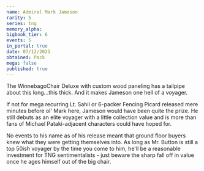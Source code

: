 ```yaml
---
name: Admiral Mark Jameson
rarity: 5
series: tng
memory_alpha:
bigbook_tier: 6
events: 5
in_portal: true
date: 07/12/2021
obtained: Pack
mega: false
published: true
---
```


The WinnebagoChair Deluxe with custom wood paneling has a tailpipe about this long...this thick. And it makes Jameson one hell of a voyager.

If not for mega recurring Lt. Sahil or 6-packer Fencing Picard released mere minutes before ol' Mark here, Jameson would have been quite the prize. He still debuts as an elite voyager with a little collection value and is more than fans of Michael Pataki-adjacent characters could have hoped for.

No events to his name as of his release meant that ground floor buyers knew what they were getting themselves into. As long as Mr. Button is still a top 50ish voyager by the time you come to him, he'll be a reasonable investment for TNG sentimentalists - just beware the sharp fall off in value once he ages himself out of the big chair.
